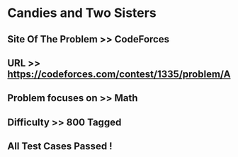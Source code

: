 # Candies and Two Sisters

## Site Of The Problem >> CodeForces

## URL >> https://codeforces.com/contest/1335/problem/A

## Problem focuses on >> Math

## Difficulty >> 800 Tagged 

## All Test Cases Passed !


